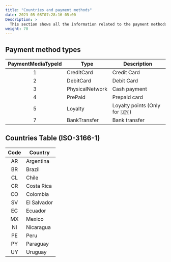 ```yaml
---
title: "Countries and payment methods"
date: 2023-05-08T07:28:16-05:00
Description: >
  This section shows all the information related to the payment methods for the different countries.
weight: 70
---
```


## Payment method types

| PaymentMediaTypeId | Type | Description
|:-:|---------|----------
| 1 | CreditCard | Credit Card
| 2 | DebitCard | Debit Card
| 3 | PhysicalNetwork | Cash payment |
| 4 | PrePaid | Prepaid card |
| 5 | Loyalty | Loyalty points (Only for 🇺🇾) |
| 7 | BankTransfer | Bank transfer |

## Countries Table (ISO-3166-1)

| Code | Country |
|:--:|----------|
| AR | Argentina |
| BR | Brazil |
| CL | Chile |
| CR | Costa Rica |
| CO | Colombia |
| SV | El Salvador |
| EC | Ecuador |
| MX | Mexico |
| NI | Nicaragua |
| PE | Peru |
| PY | Paraguay |
| UY | Uruguay |